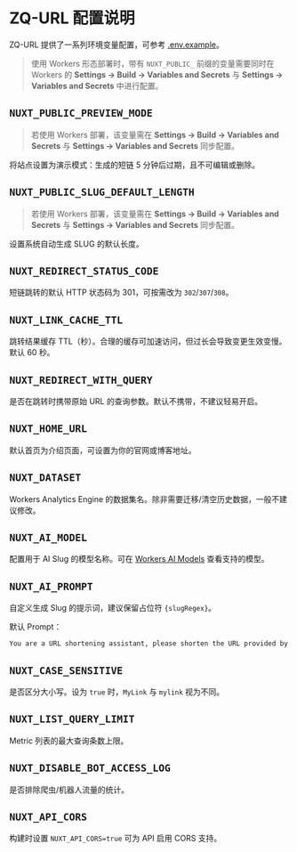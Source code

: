 # ZQ-URL 配置说明

ZQ-URL 提供了一系列环境变量配置，可参考 [.env.example](../.env.example)。

> 使用 Workers 形态部署时，带有 `NUXT_PUBLIC_` 前缀的变量需要同时在 Workers 的 **Settings -> Build -> Variables and Secrets** 与 **Settings -> Variables and Secrets** 中进行配置。

## `NUXT_PUBLIC_PREVIEW_MODE`

> 若使用 Workers 部署，该变量需在 **Settings -> Build -> Variables and Secrets** 与 **Settings -> Variables and Secrets** 同步配置。

将站点设置为演示模式：生成的短链 5 分钟后过期，且不可编辑或删除。

## `NUXT_PUBLIC_SLUG_DEFAULT_LENGTH`

> 若使用 Workers 部署，该变量需在 **Settings -> Build -> Variables and Secrets** 与 **Settings -> Variables and Secrets** 同步配置。

设置系统自动生成 SLUG 的默认长度。

## `NUXT_REDIRECT_STATUS_CODE`

短链跳转的默认 HTTP 状态码为 301，可按需改为 `302`/`307`/`308`。

## `NUXT_LINK_CACHE_TTL`

跳转结果缓存 TTL（秒）。合理的缓存可加速访问，但过长会导致变更生效变慢。默认 60 秒。

## `NUXT_REDIRECT_WITH_QUERY`

是否在跳转时携带原始 URL 的查询参数。默认不携带，不建议轻易开启。

## `NUXT_HOME_URL`

默认首页为介绍页面，可设置为你的官网或博客地址。

## `NUXT_DATASET`

Workers Analytics Engine 的数据集名。除非需要迁移/清空历史数据，一般不建议修改。

## `NUXT_AI_MODEL`

配置用于 AI Slug 的模型名称。可在 [Workers AI Models](https://developers.cloudflare.com/workers-ai/models/#text-generation) 查看支持的模型。

## `NUXT_AI_PROMPT`

自定义生成 Slug 的提示词，建议保留占位符 `{slugRegex}`。

默认 Prompt：

```txt
You are a URL shortening assistant, please shorten the URL provided by the user into a SLUG. The SLUG information must come from the URL itself, do not make any assumptions. A SLUG is human-readable and should not exceed three words and can be validated using regular expressions {slugRegex} . Only the best one is returned, the format must be JSON reference {"slug": "example-slug"}
```

## `NUXT_CASE_SENSITIVE`

是否区分大小写。设为 `true` 时，`MyLink` 与 `mylink` 视为不同。

## `NUXT_LIST_QUERY_LIMIT`

Metric 列表的最大查询条数上限。

## `NUXT_DISABLE_BOT_ACCESS_LOG`

是否排除爬虫/机器人流量的统计。

## `NUXT_API_CORS`

构建时设置 `NUXT_API_CORS=true` 可为 API 启用 CORS 支持。

